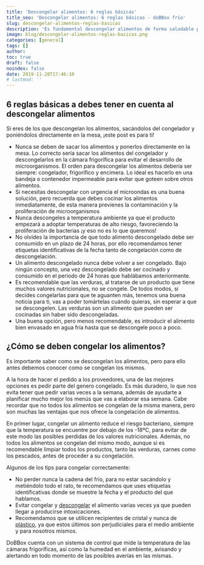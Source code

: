 ```yaml
---
title: 'Descongelar alimentos: 6 reglas básicas'
title_seo: 'Descongelar alimentos: 6 reglas básicas - doBBox frío'
slug: descongelar-alimentos-reglas-basicas
description: 'Es fundamental descongelar alimentos de forma saludable para que mantengan sus propiedades y prevenir así posibles enfermedades en tus comensales.'
image: blog/descongelar-alimentos-reglas-basicas.png
categories: [general]
tags: []
author: 
toc: true
draft: false
noindex: false
date: 2019-11-28T17:46:10
# lastmod: ''
---
```


## 6 reglas básicas a debes tener en cuenta al descongelar alimentos

Si eres de los que descongelan los alimentos, sacándolos del congelador y poniéndolos directamente en la mesa, ¡este post es para ti!

- Nunca se deben de sacar los alimentos y ponerlos directamente en la mesa. Lo correcto sería sacar los alimentos del congelador y descongelarlos en la cámara frigorífica para evitar el desarrollo de microorganismos. El orden para descongelar los alimentos debería ser siempre: congelador, frigorífico y encimera. Lo ideal es hacerlo en una bandeja o contenedor impermeable para evitar que goteen sobre otros alimentos.
- Si necesitas descongelar con urgencia el microondas es una buena solución, pero recuerda que debes cocinar los alimentos inmediatamente, de esta manera previenes la contaminación y la proliferación de microorganismos
- Nunca descongeles a temperatura ambiente ya que el producto empezará a adoptar temperaturas de alto riesgo, favoreciendo la proliferación de bacterias ¡y eso no es lo que queremos!
- No olvides la importancia de que todo alimento descongelado debe ser consumido en un plazo de 24 horas, por ello recomendamos tener etiquetas identificativas de la fecha tanto de congelación como de descongelación.
- Un alimento descongelado nunca debe volver a ser congelado. Bajo ningún concepto, una vez descongelado debe ser cocinado y consumido en el periodo de 24 horas que hablábamos anteriormente.
- Es recomendable que las verduras, al tratarse de un producto que tiene muchos valores nutricionales, no se congele. De todos modos, si decides congelarlas para que te aguanten más, tenemos una buena noticia para ti, vas a poder tomártelas cuándo quieras, sin esperar a que se descongelen. Las verduras son un alimento que pueden ser cocinadas sin haber sido descongeladas.
- Una buena opción, pero menos recomendable, es introducir el alimento bien envasado en agua fría hasta que se descongele poco a poco.

## ¿Cómo se deben congelar los alimentos?

Es importante saber como se descongelan los alimentos, pero para ello antes debemos conocer como se congelan los mismos.

A la hora de hacer el pedido a los proveedores, una de las mejores opciones es pedir parte del genero congelado. Es más duradero, lo que nos evita tener que pedir varias veces a la semana, además de ayudarte a planificar mucho mejor los menús que vas a elaborar esa semana. Cabe recordar que no todos los alimentos se congelan de la misma manera, pero son muchas las ventajas que nos ofrece la congelación de alimentos.

En primer lugar, congelar un alimento reduce el riesgo bacteriano, siempre que la temperatura se encuentre por debajo de los -18ºC, para evitar de este modo las posibles perdidas de los valores nutricionales. Además, no todos los alimentos se congelan del mismo modo, aunque si es recomendable limpiar todos los productos, tanto las verduras, carnes como los pescados, antes de proceder a su congelación.

Algunos de los tips para congelar correctamente:

- No perder nunca la cadena del frio, para no estar sacándolo y metiéndolo todo el rato, te recomendamos que uses etiquetas identificativas donde se muestre la fecha y el producto del que hablamos.
- Evitar congelar y [descongelar](/cadena-frio-seguridad-alimentaria/) el alimento varias veces ya que pueden llegar a producirse intoxicaciones.
- Recomendamos que se utilicen recipientes de cristal y nunca de [plástico](https://www.amapolabio.com/contaminantes-plasticos-como-afectan-a-nuestro-organismo-y-al-medio-ambiente/), ya que estos últimos son perjudiciales para el medio ambiente y para nosotros mismos.

DoBBox cuenta con un sistema de control que mide la temperatura de las cámaras frigoríficas, así como la humedad en el ambiente, avisando y alertando en todo momento de las posibles averías en las mismas.